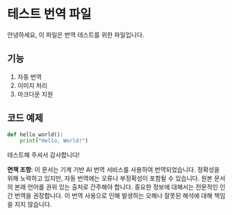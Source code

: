 # 테스트 번역 파일

안녕하세요, 이 파일은 번역 테스트를 위한 파일입니다.

## 기능
1. 자동 번역
2. 이미지 처리
3. 마크다운 지원

## 코드 예제
```python
def hello_world():
    print("Hello, World!")
```

테스트해 주셔서 감사합니다!

**면책 조항**:
이 문서는 기계 기반 AI 번역 서비스를 사용하여 번역되었습니다. 정확성을 위해 노력하고 있지만, 자동 번역에는 오류나 부정확성이 포함될 수 있습니다. 원본 문서의 본래 언어를 권위 있는 출처로 간주해야 합니다. 중요한 정보에 대해서는 전문적인 인간 번역을 권장합니다. 이 번역 사용으로 인해 발생하는 오해나 잘못된 해석에 대해 책임을 지지 않습니다.